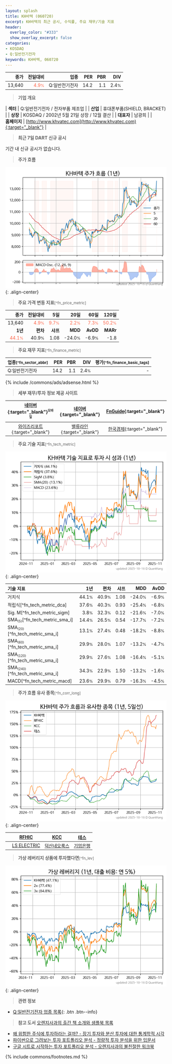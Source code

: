```yaml
---
layout: splash
title: KH바텍 (060720)
excerpt: KH바텍의 최근 공시, 수익률, 주요 재무/기술 지표
header:
  overlay_color: "#333"
  show_overlay_excerpt: false
categories:
- KOSDAQ
- Q:일반전기전자
keywords: KH바텍, 060720
---
```


| **종가** | **전일대비** | **업종** | **PER** | **PBR** | **DIV** |
| -------: | -----------: | -------: | ------: | ------: | ------: |
| 13,640 | <span style="color: tomato">4.9<small>%</small></span> | Q:일반전기전자 | 14.2 | 1.1 | 2.4<small>%</small> |

<!-- more -->


> **기업 개요**<a id="company"></a>

| <span style="white-space:nowrap;">**섹터**</span> | Q:일반전기전자 / 전자부품 제조업 |
| <span style="white-space:nowrap;">**산업**</span> | 휴대폰부품(SHIELD, BRACKET) |
| <span style="white-space:nowrap;">**상장**</span> | KOSDAQ / 2002년 5월 21일 상장 / 12월 결산 |
| <span style="white-space:nowrap;">**대표자**</span> | 남광희 |
| <span style="white-space:nowrap;">**홈페이지**</span> | [http://www.khvatec.com](http://www.khvatec.com){:target="_blank"} |


> **최근 7일 DART 신규 공시**<a id="dart"></a>

기간 내 신규 공시가 없습니다.


> **주가 흐름**<a id="price"></a>

![060720](/stock/images/060720.png){: .align-center}


> **주요 가격 변동 지표**<small>[^fn_price_metric]</small>

| **종가** | **전일대비** | **5일** | **20일** | **60일** | **120일** |
| -------: | -----------: | ------: | -------: | -------: | --------: |
| 13,640 | <span style="color: tomato">4.9<small>%</small></span> | <span style="color: tomato">9.7<small>%</small></span> | <span style="color: tomato">2.2<small>%</small></span> | <span style="color: tomato">7.3<small>%</small></span> | <span style="color: tomato">50.2<small>%</small></span> |
| **1년** | **편차** | **샤프** | **MDD** | **AvDD** | **MARr** |
| <span style="color: tomato">44.1<small>%</small></span> | 40.9<small>%</small> | 1.08 | -24.0<small>%</small> | -6.9<small>%</small> | -1.8 |


> **주요 재무 지표**<small>[^fn_finance_metric]</small>

| **업종**<small>[^fn_sector_abbr]</small> | **PER** | **PBR** | **DIV** | **평가**<small>[^fn_finance_basic_tags]</small> |
| :--------------------------------------- | ------: | ------: | ------: | ----------------------------------------------: |
| Q:일반전기전자 | 14.2 | 1.1 | 2.4<small>%</small> | - |



{% include /commons/ads/adsense.html %}

> **세부 재무/투자 정보 제공 사이트**

| [네이버](https://m.stock.naver.com/domestic/stock/060720/finance/summary){:target="_blank"}<sup><small>모바일</small></sup> | [네이버](https://finance.naver.com/item/coinfo.naver?code=060720){:target="_blank"} | [FnGuide](https://comp.fnguide.com/SVO2/ASP/SVD_Invest.asp?gicode=A060720&MenuYn=Y){:target="_blank"} |
| :---: | :---: | :---: |
| [와이즈리포트](https://comp.wisereport.co.kr/company/c1040001.aspx?cmp_cd=060720){:target="_blank"} | [밸류라인](https://www.valueline.co.kr/finance/summary/060720){:target="_blank"} | [한국경제](https://markets.hankyung.com/stock/060720/financial-summary){:target="_blank"} |


> **주요 기술 지표**<small>[^fn_tech_metric]</small>


![060720](/stock/images/060720_tech.png){: .align-center}

| **기술 지표** | **1년** | **편차** | **샤프** | **MDD** | **AvDD** |
| :------------ | ------: | -----------: | -------: | ------: | -------: |
| 거치식 | 44.1<small>%</small> | 40.9<small>%</small> | 1.08 | -24.0<small>%</small> | -6.9<small>%</small> |
| 적립식[^fn_tech_metric_dca] | 37.6<small>%</small> | 40.3<small>%</small> | 0.93 | -25.4<small>%</small> | -6.8<small>%</small> |
| Sig. M[^fn_tech_metric_sigm] | 3.8<small>%</small> | 32.3<small>%</small> | 0.12 | -21.6<small>%</small> | -7.0<small>%</small> |
| SMA<small><sub>(5)</sub></small>[^fn_tech_metric_sma_i] | 14.4<small>%</small> | 26.5<small>%</small> | 0.54 | -17.7<small>%</small> | -7.2<small>%</small> |
| SMA<small><sub>(20)</sub></small>[^fn_tech_metric_sma_i] | 13.1<small>%</small> | 27.4<small>%</small> | 0.48 | -18.2<small>%</small> | -8.8<small>%</small> |
| SMA<small><sub>(60)</sub></small>[^fn_tech_metric_sma_i] | 29.9<small>%</small> | 28.0<small>%</small> | 1.07 | -13.2<small>%</small> | -4.7<small>%</small> |
| SMA<small><sub>(120)</sub></small>[^fn_tech_metric_sma_i] | 29.9<small>%</small> | 27.6<small>%</small> | 1.08 | -16.4<small>%</small> | -5.1<small>%</small> |
| SMA<small><sub>(240)</sub></small>[^fn_tech_metric_sma_i] | 34.3<small>%</small> | 22.9<small>%</small> | 1.50 | -13.2<small>%</small> | -1.6<small>%</small> |
| MACD[^fn_tech_metric_macd] | 23.6<small>%</small> | 29.9<small>%</small> | 0.79 | -16.3<small>%</small> | -4.5<small>%</small> |


> **주가 흐름 유사 종목**<a id="corr"></a><small>[^fn_corr_long]</small>

![060720](/stock/images/060720_corr.png){: .align-center}

|       | [RFHIC](/218410/) | [KCC](/002380/) | [테스](/095610/) |
| :---: | :------------------------------------: | :------------------------------------: | :------------------------------------: |
|       | [LS ELECTRIC](/010120/) | [덕산네오룩스](/213420/) | [기업은행](/024110/) |


> **가상 레버리지 상품에 투자했다면**<a id="2x"></a><small>[^fn_lev]</small>

![060720](/stock/images/060720_2x.png){: .align-center}


> **관련 정보**

- [Q:일반전기전자 업종 목록](/stats/sector/kosdaq_업종_일반전기전자_종목/){: .btn .btn--info}

> **참고 도서** [오렌지사과의 출간 책 소개와 샘플북 목록](https://kongdori.tistory.com/691)

- [왜 위험한 주식에 투자하라는 걸까? - 장기 투자와 분산 투자에 대한 통계학적 시각](https://kongdori.tistory.com/421)
- [파이썬으로 그려보는 투자 포트폴리오 분석  - 정량적 투자 분석을 위한 입문서](https://kongdori.tistory.com/643)
- [구글 시트로 시작하는 투자 포트폴리오 분석 - 오렌지사과의 불친절한 워크북](https://kongdori.tistory.com/449)


{% include commons/footnotes.md %}